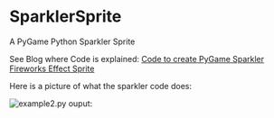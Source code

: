 # SparklerSprite

A PyGame Python Sparkler Sprite

See Blog where Code is explained: [Code to create PyGame Sparkler Fireworks Effect Sprite](https://gjenkinsedu.com/post/pygame_sparkler_0009/)

Here is a picture of what the sparkler code does:

![example2.py ouput:](https://gjenkinsedu.com/post/pygame_sparkler_0009/SparklerExample2.gif)

